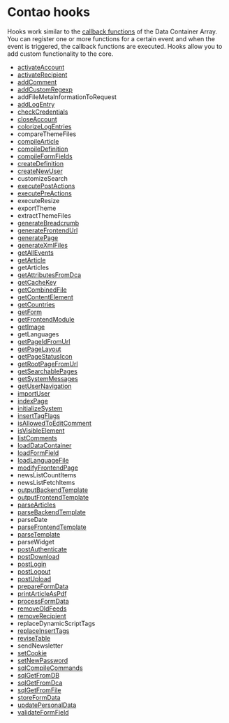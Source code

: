 # Contao hooks

Hooks work similar to the [callback functions][callbacks] of the Data Container
Array. You can register one or more functions for a certain event and when the
event is triggered, the callback functions are executed. Hooks allow you to add
custom functionality to the core.


- [activateAccount](activateAccount.md)
- [activateRecipient](activateRecipient.md)
- [addComment](addComment.md)
- [addCustomRegexp](addCustomRegexp.md)
- addFileMetaInformationToRequest
- [addLogEntry](addLogEntry.md)
- [checkCredentials](checkCredentials.md)
- [closeAccount](closeAccount.md)
- [colorizeLogEntries](colorizeLogEntries.md)
- compareThemeFiles
- [compileArticle](compileArticle.md)
- [compileDefinition](compileDefinition.md)
- [compileFormFields](compileFormFields.md)
- [createDefinition](createDefinition.md)
- [createNewUser](createNewUser.md)
- customizeSearch
- [executePostActions](executePostActions.md)
- [executePreActions](executePreActions.md)
- executeResize
- exportTheme
- extractThemeFiles
- [generateBreadcrumb](generateBreadcrumb.md)
- [generateFrontendUrl](generateFrontendUrl.md)
- [generatePage](generatePage.md)
- [generateXmlFiles](generateXmlFiles.md)
- [getAllEvents](getAllEvents.md)
- [getArticle](getArticle.md)
- getArticles
- [getAttributesFromDca](getAttributesFromDca.md)
- [getCacheKey](getCacheKey.md)
- [getCombinedFile](getCombinedFile.md)
- [getContentElement](getContentElement.md)
- [getCountries](getCountries.md)
- [getForm](getForm.md)
- [getFrontendModule](getFrontendModule.md)
- [getImage](getImage.md)
- getLanguages
- [getPageIdFromUrl](getPageIdFromUrl.md)
- [getPageLayout](getPageLayout.md)
- [getPageStatusIcon](getPageStatusIcon.md)
- [getRootPageFromUrl](getRootPageFromUrl.md)
- [getSearchablePages](getSearchablePages.md)
- [getSystemMessages](getSystemMessages.md)
- [getUserNavigation](getUserNavigation.md)
- [importUser](importUser.md)
- [indexPage](indexPage.md)
- [initializeSystem](initializeSystem.md)
- [insertTagFlags](insertTagFlags.md)
- [isAllowedToEditComment](isAllowedToEditComment.md)
- [isVisibleElement](isVisibleElement.md)
- [listComments](listComments.md)
- [loadDataContainer](loadDataContainer.md)
- [loadFormField](loadFormField.md)
- [loadLanguageFile](loadLanguageFile.md)
- [modifyFrontendPage](modifyFrontendPage.md)
- newsListCountItems
- newsListFetchItems
- [outputBackendTemplate](outputBackendTemplate.md)
- [outputFrontendTemplate](outputFrontendTemplate.md)
- [parseArticles](parseArticles.md)
- [parseBackendTemplate](parseBackendTemplate.md)
- parseDate
- [parseFrontendTemplate](parseFrontendTemplate.md)
- [parseTemplate](parseTemplate.md)
- parseWidget
- [postAuthenticate](postAuthenticate.md)
- [postDownload](postDownload.md)
- [postLogin](postLogin.md)
- [postLogout](postLogout.md)
- [postUpload](postUpload.md)
- [prepareFormData](prepareFormData.md)
- [printArticleAsPdf](printArticleAsPdf.md)
- [processFormData](processFormData.md)
- [removeOldFeeds](removeOldFeeds.md)
- [removeRecipient](removeRecipient.md)
- replaceDynamicScriptTags
- [replaceInsertTags](replaceInsertTags.md)
- [reviseTable](reviseTable.md)
- sendNewsletter
- [setCookie](setCookie.md)
- [setNewPassword](setNewPassword.md)
- [sqlCompileCommands](sqlCompileCommands.md)
- [sqlGetFromDB](sqlGetFromDB.md)
- [sqlGetFromDca](sqlGetFromDca.md)
- [sqlGetFromFile](sqlGetFromFile.md)
- [storeFormData](storeFormData.md)
- [updatePersonalData](updatePersonalData.md)
- [validateFormField](validateFormField.md)


[callbacks]: ../../dca/callbacks.md
